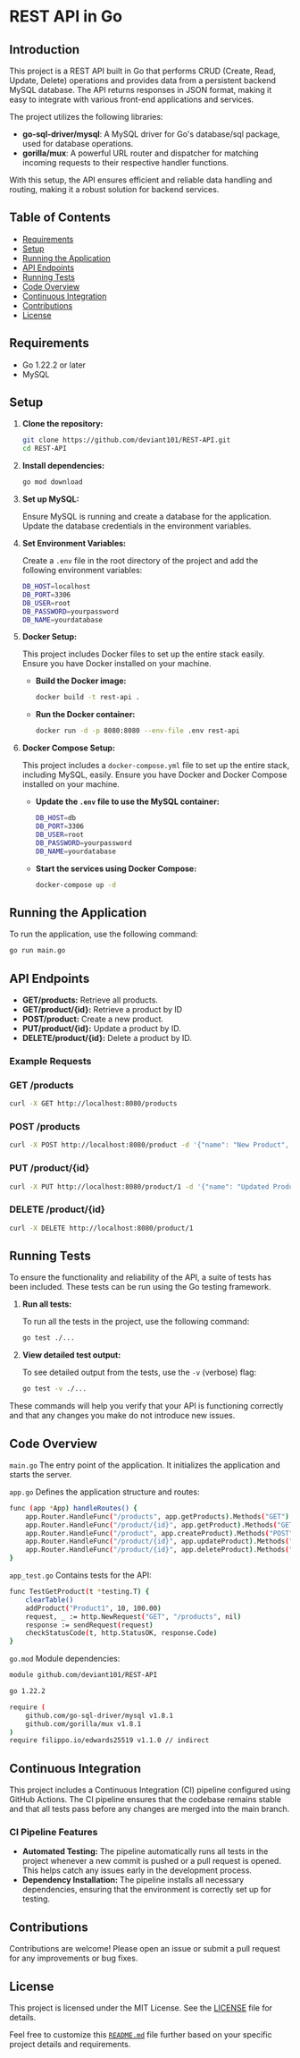 # REST API in Go

## Introduction

This project is a REST API built in Go that performs CRUD (Create, Read, Update, Delete) operations and provides data from a persistent backend MySQL database. The API returns responses in JSON format, making it easy to integrate with various front-end applications and services.

The project utilizes the following libraries:
- **go-sql-driver/mysql**: A MySQL driver for Go's database/sql package, used for database operations.
- **gorilla/mux**: A powerful URL router and dispatcher for matching incoming requests to their respective handler functions.

With this setup, the API ensures efficient and reliable data handling and routing, making it a robust solution for backend services.

## Table of Contents

- [Requirements](#requirements)
- [Setup](#setup)
- [Running the Application](#running-the-application)
- [API Endpoints](#api-endpoints)
- [Running Tests](#running-tests)
- [Code Overview](#code-overview)
- [Continuous Integration](#continuous-integration)
- [Contributions](#contributions)
- [License](#license)



## Requirements

- Go 1.22.2 or later
- MySQL

## Setup

1. **Clone the repository:**

    ```sh
    git clone https://github.com/deviant101/REST-API.git
    cd REST-API
    ```

2. **Install dependencies:**

    ```sh
    go mod download
    ```

3. **Set up MySQL:**

    Ensure MySQL is running and create a database for the application. Update the database credentials in the environment variables.

4. **Set Environment Variables:**

    Create a `.env` file in the root directory of the project and add the following environment variables:

    ```sh
    DB_HOST=localhost
    DB_PORT=3306
    DB_USER=root
    DB_PASSWORD=yourpassword
    DB_NAME=yourdatabase
    ```

5. **Docker Setup:**

    This project includes Docker files to set up the entire stack easily. Ensure you have Docker installed on your machine.

    - **Build the Docker image:**

        ```sh
        docker build -t rest-api .
        ```

    - **Run the Docker container:**

        ```sh
        docker run -d -p 8080:8080 --env-file .env rest-api
        ```

6. **Docker Compose Setup:**

    This project includes a `docker-compose.yml` file to set up the entire stack, including MySQL, easily. Ensure you have Docker and Docker Compose installed on your machine.

    - **Update the `.env` file to use the MySQL container:**

        ```sh
        DB_HOST=db
        DB_PORT=3306
        DB_USER=root
        DB_PASSWORD=yourpassword
        DB_NAME=yourdatabase
        ```

    - **Start the services using Docker Compose:**

        ```sh
        docker-compose up -d
        ```

## Running the Application

To run the application, use the following command:

```sh
go run main.go
```


## API Endpoints

- **GET/products:** Retrieve all products.
- **GET/product/{id}:** Retrieve a product by ID
- **POST/product:** Create a new product.
- **PUT/product/{id}:** Update a product by ID.
- **DELETE/product/{id}:** Delete a product by ID.

### Example Requests

### GET /products
```sh
curl -X GET http://localhost:8080/products
```

### POST /products
```sh
curl -X POST http://localhost:8080/product -d '{"name": "New Product", "price": 100.00}'
```
### PUT /product/{id}
```sh
curl -X PUT http://localhost:8080/product/1 -d '{"name": "Updated Product", "price": 150.00}'
```

### DELETE /product/{id}
```sh
curl -X DELETE http://localhost:8080/product/1
```

## Running Tests

To ensure the functionality and reliability of the API, a suite of tests has been included. These tests can be run using the Go testing framework.

1. **Run all tests:**

    To run all the tests in the project, use the following command:

    ```sh
    go test ./...
    ```

2. **View detailed test output:**

    To see detailed output from the tests, use the `-v` (verbose) flag:

    ```sh
    go test -v ./...
    ```

These commands will help you verify that your API is functioning correctly and that any changes you make do not introduce new issues.

## Code Overview
`main.go` The entry point of the application. It initializes the application and starts the server.

`app.go` Defines the application structure and routes:
```sh
func (app *App) handleRoutes() {
    app.Router.HandleFunc("/products", app.getProducts).Methods("GET")
    app.Router.HandleFunc("/product/{id}", app.getProduct).Methods("GET")
    app.Router.HandleFunc("/product", app.createProduct).Methods("POST")
    app.Router.HandleFunc("/product/{id}", app.updateProduct).Methods("PUT")
    app.Router.HandleFunc("/product/{id}", app.deleteProduct).Methods("DELETE")
}
```

`app_test.go` Contains tests for the API:
```sh
func TestGetProduct(t *testing.T) {
    clearTable()
    addProduct("Product1", 10, 100.00)
    request, _ := http.NewRequest("GET", "/products", nil)
    response := sendRequest(request)
    checkStatusCode(t, http.StatusOK, response.Code)
}
```

`go.mod` Module dependencies:
```sh
module github.com/deviant101/REST-API

go 1.22.2

require (
    github.com/go-sql-driver/mysql v1.8.1
    github.com/gorilla/mux v1.8.1
)
require filippo.io/edwards25519 v1.1.0 // indirect
```

## Continuous Integration

This project includes a Continuous Integration (CI) pipeline configured using GitHub Actions. The CI pipeline ensures that the codebase remains stable and that all tests pass before any changes are merged into the main branch.

### CI Pipeline Features

- **Automated Testing:** The pipeline automatically runs all tests in the project whenever a new commit is pushed or a pull request is opened. This helps catch any issues early in the development process.
- **Dependency Installation:** The pipeline installs all necessary dependencies, ensuring that the environment is correctly set up for testing.

## Contributions

Contributions are welcome! Please open an issue or submit a pull request for any improvements or bug fixes.

## License

This project is licensed under the MIT License. See the [LICENSE](LICENSE) file for details.

Feel free to customize this [`README.md`](command:_github.copilot.openRelativePath?%5B%7B%22scheme%22%3A%22file%22%2C%22authority%22%3A%22%22%2C%22path%22%3A%22%2Fhome%2Fdeviant%2FData%2FREST-API%2FREADME.md%22%2C%22query%22%3A%22%22%2C%22fragment%22%3A%22%22%7D%5D "/home/deviant/Data/REST-API/README.md") file further based on your specific project details and requirements.
